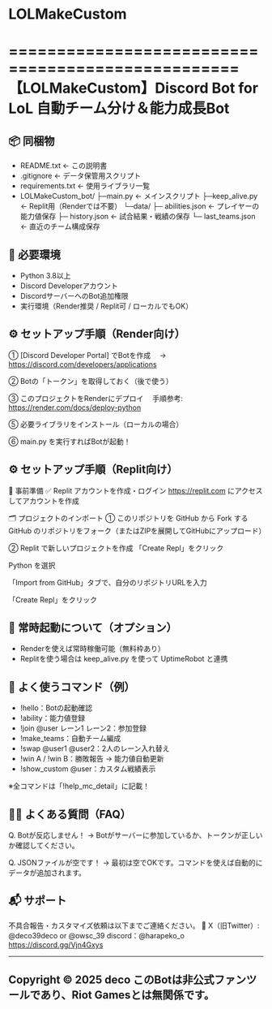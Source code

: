 # LOLMakeCustom

==================================================
       【LOLMakeCustom】Discord Bot for LoL
        自動チーム分け＆能力成長Bot
==================================================

📦 同梱物
--------------------------------------------------
- README.txt              ← この説明書
- .gitignore              ← データ保管用スクリプト
- requirements.txt        ← 使用ライブラリ一覧
- LOLMakeCustom_bot/
    ├─main.py            ← メインスクリプト
    ├─keep_alive.py      ← Replit用（Renderでは不要）
    └─data/
        ├─ abilities.json      ← プレイヤーの能力値保存
        ├─ history.json        ← 試合結果・戦績の保存
        └─ last_teams.json     ← 直近のチーム構成保存

🐍 必要環境
--------------------------------------------------
- Python 3.8以上
- Discord Developerアカウント
- DiscordサーバーへのBot追加権限
- 実行環境（Render推奨 / Replit可 / ローカルでもOK）

⚙️ セットアップ手順（Render向け）
--------------------------------------------------
① [Discord Developer Portal] でBotを作成
　→ https://discord.com/developers/applications

② Botの「トークン」を取得しておく（後で使う）

③ このプロジェクトをRenderにデプロイ
　手順参考: https://render.com/docs/deploy-python

⑤ 必要ライブラリをインストール（ローカルの場合）

⑥ main.py を実行すればBotが起動！

 ⚙️ セットアップ手順（Replit向け）
--------------------------------------------------
🧾 事前準備
✅ Replit アカウントを作成・ログイン
https://replit.com にアクセスしてアカウントを作成

🗂 プロジェクトのインポート
① このリポジトリを GitHub から Fork する
GitHub のリポジトリをフォーク（またはZIPを展開してGitHubにアップロード）

② Replit で新しいプロジェクトを作成
「Create Repl」をクリック

Python を選択

「Import from GitHub」タブで、自分のリポジトリURLを入力

「Create Repl」をクリック


📡 常時起動について（オプション）
--------------------------------------------------
- Renderを使えば常時稼働可能（無料枠あり）
- Replitを使う場合は keep_alive.py を使って UptimeRobot と連携

📝 よく使うコマンド（例）
--------------------------------------------------
- !hello：Botの起動確認
- !ability：能力値登録
- !join @user レーン1 レーン2：参加登録
- !make_teams：自動チーム編成
- !swap @user1 @user2：2人のレーン入れ替え
- !win A / !win B：勝敗報告 → 能力値自動更新
- !show_custom @user：カスタム戦績表示

※全コマンドは「!help_mc_detail」に記載！

🙋‍♂️ よくある質問（FAQ）
--------------------------------------------------
Q. Botが反応しません！
→ Botがサーバーに参加しているか、トークンが正しいか確認してください。

Q. JSONファイルが空です！
→ 最初は空でOKです。コマンドを使えば自動的にデータが追加されます。

📬 サポート
--------------------------------------------------
不具合報告・カスタマイズ依頼は以下までご連絡ください。
📸 X（旧Twitter）: @deco39deco or @owsc_39
discord：@harapeko_o
https://discord.gg/Vjn4Gxys

--------------------------------------------------
Copyright © 2025 deco
このBotは非公式ファンツールであり、Riot Gamesとは無関係です。
--------------------------------------------------


